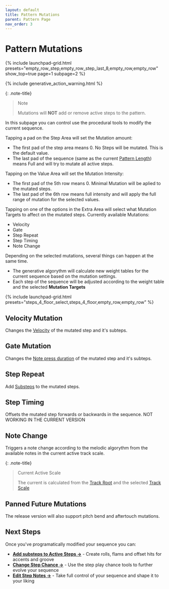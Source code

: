 ```yaml
---
layout: default
title: Pattern Mutations
parent: Pattern Page
nav_order: 3
---
```


# Pattern Mutations

{% include launchpad-grid.html presets="empty_row_step,empty_row_step_last_8,empty_row,empty_row"  show_top=true page=1 subpage=2 %}

{% include generative_action_warning.html %}

{: .note-title}
> Note
>
> Mutations will **NOT** add or remove active steps to the pattern.

In this subpage you can control use the procedural tools to modify the current sequence.

Tapping a pad on the Step Area will set the Mutation amount:

- The first pad of the step area means 0. No Steps will be mutated. This is the default value.
- The last pad of the sequence (same as the current [Pattern Length](pattern-length.html)) means Full and will try to mutate all active steps.

Tapping on the Value Area will set the Mutation Intensity:

- The first pad of the 5th row means 0. Minimal Mutation will be aplied to the mutated steps.
- The last pad of the 6th row means full intensity and will apply the full range of mutation for the selected values.

Tapping on one of the options in the Extra Area will select what Mutation Targets to affect on the mutated steps. Currently available Mutations:

- Velocity
- Gate
- Step Repeat
- Step Timing
- Note Change

Depending on the selected mutations, several things can happen at the same time.

- The generative algorythm will calculate new weight tables for the current sequence based on the mutation settings.
- Each step of the sequence will be adjusted according to the weight table and the selected **Mutation Targets**

{% include launchpad-grid.html presets="steps_4_floor_select,steps_4_floor,empty_row,empty_row" %}

## Velocity Mutation

Changes the [Velocity](../notes-page/notes-velocity.html) of the mutated step and it's subteps.

## Gate Mutation

Changes the [Note press duration](../notes-page/notes-gate.md) of the mutated step and it's subteps.

## Step Repeat

Add [Substeps](pattern-substeps.html) to the mutated steps.

## Step Timing

Offsets the mutated step forwards or backwards in the sequence.
NOT WORKING IN THE CURRENT VERSION

## Note Change

Triggers a note change according to the melodic algorythm from the available notes in the current active track scale.

{: .note-title}
> Current Active Scale
>
> The current is calculated from the [Track Root](../track-settings/root-note.html) and the selected [Track Scale](../track-settings/track-scale.html)

## Panned Future Mutations

The release version will also support pitch bend and aftertouch mutations.

## Next Steps

Once you've programatically modified your sequence you can:

- **[Add substeps to Active Steps →](pattern-substeps.html)** - Create rolls, flams and offset hits for accents and groove
- **[Change Step Chance →](pattern-chance.html)** - Use the step play chance tools to further evolve your sequence
- **[Edit Step Notes →](../notes-page/index.md)** - Take full control of your sequence and shape it to your liking
